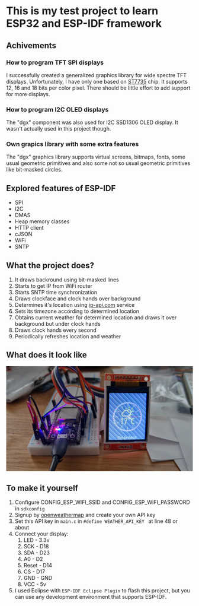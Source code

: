 # This is my test project to learn ESP32 and ESP-IDF framework

## Achivements

### How to program TFT SPI displays

I successfully created a generalized graphics library for wide spectre TFT displays. Unfortunately, I have only one based on [ST7735](https://www.displayfuture.com/Display/datasheet/controller/ST7735.pdf) chip. 
It supports 12, 16 and 18 bits per color pixel. There should be little effort to add support for more displays.

### How to program I2C OLED displays

The "dgx" component was also used for I2C SSD1306 OLED display. It wasn't actually used in this project though.

### Own grapics library with some extra features

The "dgx" graphics library supports virtual screens, bitmaps, fonts, some usual geometric primitives and also some 
not so usual geometric primitives like bit-masked circles.

## Explored features of ESP-IDF

* SPI
* I2C
* DMAS
* Heap memory classes
* HTTP client
* cJSON
* WiFi
* SNTP

## What the project does?

1. It draws backround using bit-masked lines
2. Starts to get IP from WiFi router
3. Starts SNTP time synchronization
3. Draws clockface and clock hands over background
4. Determines it's location using [ip-api.com](http://ip-api.com/json) service
5. Sets its timezone according to determined location
6. Obtains current weather for determined location and draws it over background but under clock hands
7. Draws clock hands every second
8. Periodically refreshes location and weather

## What does it look like

![video](https://github.com/jef-sure/dgx_clock/blob/main/video_2021-05-16_16-08-26.gif)

## To make it yourself

1. Configure CONFIG_ESP_WIFI_SSID and CONFIG_ESP_WIFI_PASSWORD in `sdkconfig`
1. Signup by [openweathermap](https://openweathermap.org/) and create your own API key
1. Set this API key in `main.c` in `#define WEATHER_API_KEY ` at line 48 or about
1. Connect your display:
   1. LED - 3.3v
   1. SCK - D18
   1. SDA - D23
   1. A0 - D2
   1. Reset - D14
   1. CS - D17
   1. GND - GND
   1. VCC - 5v
1. I used Eclipse with `ESP-IDF Eclipse Plugin` to flash this project, but you can use any development environment that supports ESP-IDF.

